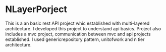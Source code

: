 # NLayerPorject
This is a an basic rest API project whic established with multi-layered architecture. I developed this project to understand api basics.
Project also includes a mvc project, communication between mvc and api projects established. I used genericrepository pattern, unitofwork and n tier architecture.
